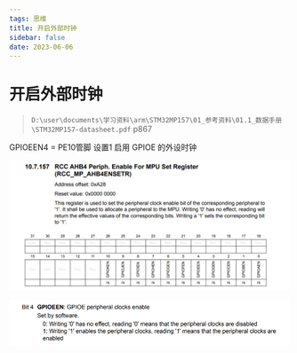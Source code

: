 ```yaml
---
tags: 思维
title: 开启外部时钟
sidebar: false
date: 2023-06-06
---
```

# 开启外部时钟

> `D:\user\documents\学习资料\arm\STM32MP157\01_参考资料\01.1_数据手册\STM32MP157-datasheet.pdf`  p867

GPIOEEN4 = PE10管脚
设置1 启用 GPIOE 的外设时钟

![](assets/20230606225300674.png)

![](assets/20230606225309063.png)